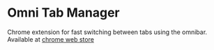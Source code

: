 Omni Tab Manager
====================

Chrome extension for fast switching between tabs using the omnibar. Available at [chrome web store]()
